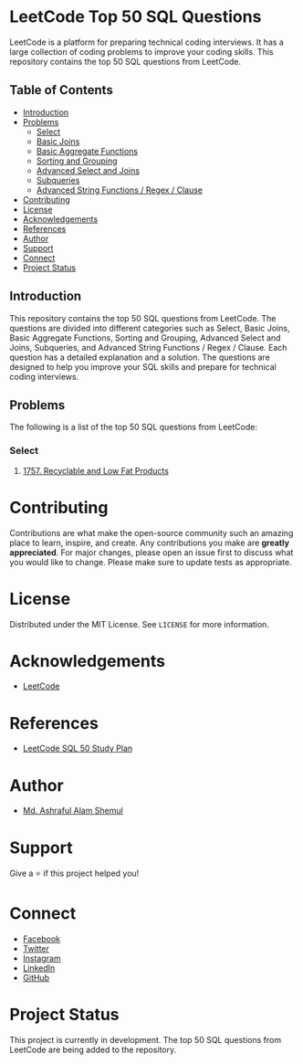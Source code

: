 # LeetCode Top 50 SQL Questions

LeetCode is a platform for preparing technical coding interviews. It has a large collection of coding problems to
improve your coding skills. This repository contains the top 50 SQL questions from LeetCode.

## Table of Contents

- [Introduction](#introduction)
- [Problems](#problems)
	- [Select](#select)
	- [Basic Joins](#basic-joins)
	- [Basic Aggregate Functions](#basic-aggregate-functions)
	- [Sorting and Grouping](#sorting-and-grouping)
	- [Advanced Select and Joins](#advanced-select-and-joins)
	- [Subqueries](#subqueries)
	- [Advanced String Functions / Regex / Clause](#advanced-string-functions--regex--clause)
- [Contributing](#contributing)
- [License](#license)
- [Acknowledgements](#acknowledgements)
- [References](#references)
- [Author](#author)
- [Support](#support)
- [Connect](#connect)
- [Project Status](#project-status)

## Introduction

This repository contains the top 50 SQL questions from LeetCode. The questions are divided into different categories
such as Select, Basic Joins, Basic Aggregate Functions, Sorting and Grouping, Advanced Select and Joins, Subqueries, and
Advanced String Functions / Regex / Clause. Each question has a detailed explanation and a solution. The questions are
designed to help you improve your SQL skills and prepare for technical coding interviews.

## Problems

The following is a list of the top 50 SQL questions from LeetCode:

### Select

1. [1757. Recyclable and Low Fat Products](./Basic/1757-recyclable-and-low-fat-products.sql)

# Contributing

Contributions are what make the open-source community such an amazing place to learn, inspire, and create. Any
contributions you make are **greatly appreciated**. For major changes, please open an issue first to discuss what you
would like to change. Please make sure to update tests as appropriate.

# License

Distributed under the MIT License. See `LICENSE` for more information.

# Acknowledgements

- [LeetCode](https://leetcode.com/)

# References

- [LeetCode SQL 50 Study Plan](https://leetcode.com/studyplan/top-sql-50/)

# Author

- [Md. Ashraful Alam Shemul](https://github.com/AAShemul)

# Support

Give a ⭐️ if this project helped you!

# Connect

- [Facebook](https://www.facebook.com/AAShemul)
- [Twitter](https://twitter.com/AAShemul)
- [Instagram](https://www.instagram.com/TheAAShemul)
- [LinkedIn](https://www.linkedin.com/in/AAShemul)
- [GitHub](https://github.com/AAShemul)

# Project Status

This project is currently in development. The top 50 SQL questions from LeetCode are being added to the repository.

